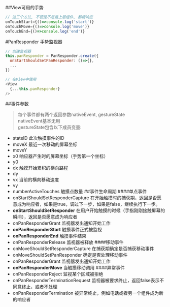 ##View可用的手势
```javascript
// 这三个方法, 不管是不是最上层组件, 都能响应
onTouchStart={()=>console.log('start')}
onTouchMove={()=>console.log('move')}
onTouchEnd={()=>console.log('end')}
```

#PanResponder 手势监视器
```javascript
// 创建监视器
this.panResponder = PanResponder.create({
  onStartShouldSetPanResponder: ()=>{},
  ...
})

// 在View中使用
<View
  {...this.panResponder}
/>
```
##事件参数
>每个事件都有两个返回参数nativeEvent, gestureState  
nativeEvent基本无用  
gestureState包含以下成员变量:
* stateID 此次触摸事件的ID
* moveX 最近一次移动的屏幕坐标
* moveY
* x0 响应器产生时的屏幕坐标（手势第一个坐标）
* y0
* dx 触摸开始累积的横向路程
* dy
* vx 当前的横向移动速度
* vy
* numberActiveTouches 触摸点数量
##事件生命周期
####单点事件
* onStartShouldSetResponderCapture 在开始触摸时的捕获期，返回是否愿意成为响应者，如果是true，调过下一步，如果是false，继续执行下一步。
* **onStartShouldSetResponder** 在用户开始触摸的时候（手指刚刚接触屏幕的瞬间），返回是否愿意成为响应者
* onPanResponderGrant 监视器发出通知开始工作
* **onPanResponderStart** 触摸事件正式被监视
* **onPanResponderEnd** 触摸事件结束
* onPanResponderRelease 监视器被释放
####移动事件
* onMoveShouldSetResponderCapture 在捕获期确定是否捕获移动事件
* onMoveShouldSetPanResponder 确定是否处理移动事件
* onPanResponderGrant 监视器发出通知开始工作
* **onPanResponderMove** 当触摸移动调用
####异常事件
* onPanResponderReject 监视某个区域被拒绝
* onPanResponderTerminationRequest 监视器被要求终止，返回false表示不同意终止，或者不处理
* onPanResponderTermination 被异常终止，例如电话或者另一个组件成为新的响应者
